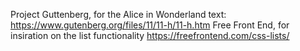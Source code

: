 Project Guttenberg, for the Alice in Wonderland text: https://www.gutenberg.org/files/11/11-h/11-h.htm
Free Front End, for insiration on the list functionality https://freefrontend.com/css-lists/
